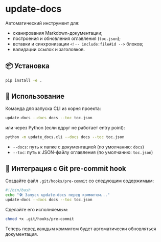 # update-docs

Автоматический инструмент для:

- сканирования Markdown-документации;
- построения и обновления оглавления (`toc.json`);
- вставки и синхронизации `<!-- include:file#id -->` блоков;
- валидации ссылок и заголовков.

## 📦 Установка

```bash
pip install -e .
```

## 🚀 Использование

Команда для запуска CLI из корня проекта:
```bash
update-docs --docs docs --toc toc.json
```
или через Python (если вдруг не работает entry point):
```bash
python -m update_docs.cli --docs docs --toc toc.json
```

- `--docs`: путь к папке с документацией (по умолчанию: `docs`)
- `--toc`: путь к JSON-файлу оглавления (по умолчанию: `toc.json`)

## 🔁 Интеграция с Git pre-commit hook

Создайте файл `.git/hooks/pre-commit` со следующим содержимым:

```bash
#!/bin/bash
echo "🛠 Запуск update-docs перед коммитом..."
update-docs --docs docs --toc toc.json
```

Сделайте его исполняемым:

```bash
chmod +x .git/hooks/pre-commit
```

Теперь перед каждым коммитом будет автоматически обновляться документация.
